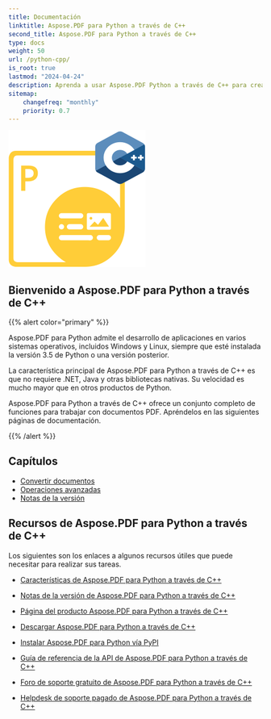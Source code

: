 ```yaml
---
title: Documentación
linktitle: Aspose.PDF para Python a través de C++
second_title: Aspose.PDF para Python a través de C++
type: docs
weight: 50
url: /python-cpp/
is_root: true
lastmod: "2024-04-24"
description: Aprenda a usar Aspose.PDF Python a través de C++ para crear aplicaciones para el procesamiento de documentos PDF en cualquier plataforma utilizando Python. Explore tutoriales, códigos de muestra y más.    
sitemap:
    changefreq: "monthly"
    priority: 0.7
---
```


![Imagen del logo de Aspose.PDF para Python a través de C++](aspose_pdf-for-python-cpp.png)

## Bienvenido a Aspose.PDF para Python a través de C++

{{% alert color="primary" %}}

Aspose.PDF para Python admite el desarrollo de aplicaciones en varios sistemas operativos, incluidos Windows y Linux, siempre que esté instalada la versión 3.5 de Python o una versión posterior.

La característica principal de Aspose.PDF para Python a través de C++ es que no requiere .NET, Java y otras bibliotecas nativas. Su velocidad es mucho mayor que en otros productos de Python.

Aspose.PDF para Python a través de C++ ofrece un conjunto completo de funciones para trabajar con documentos PDF.
 Apréndelos en las siguientes páginas de documentación.

{{% /alert %}}

## Capítulos

- [Convertir documentos](/pdf/python-cpp/converting/)
- [Operaciones avanzadas](/pdf/python-cpp/advanced-operations/)
- [Notas de la versión](https://releases.aspose.com/pdf/pythoncpp/)

## Recursos de Aspose.PDF para Python a través de C++

Los siguientes son los enlaces a algunos recursos útiles que puede necesitar para realizar sus tareas.

- [Características de Aspose.PDF para Python a través de C++](/pdf/python-cpp/key-features/)
- [Notas de la versión de Aspose.PDF para Python a través de C++](https://releases.aspose.com/pdf/pythoncpp/)
- [Página del producto Aspose.PDF para Python a través de C++](https://products.aspose.com/pdf/python-cpp/)
- [Descargar Aspose.PDF para Python a través de C++](https://releases.aspose.com/pdf/pythoncpp/)
- [Instalar Aspose.PDF para Python vía PyPI](https://pypi.org/project/aspose-pdf-cpp-for-python/)
- [Guía de referencia de la API de Aspose.PDF para Python a través de C++](https://reference.aspose.com/pdf/python-cpp/)
- [Foro de soporte gratuito de Aspose.PDF para Python a través de C++](https://forum.aspose.com/c/pdf/10)

- [Helpdesk de soporte pagado de Aspose.PDF para Python a través de C++](https://helpdesk.aspose.com/)